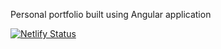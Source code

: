 Personal portfolio built using Angular application

[![Netlify Status](https://api.netlify.com/api/v1/badges/03a96c25-e757-47dd-a9be-8aa9cfd887e1/deploy-status)](https://app.netlify.com/sites/dheerajthodupunuri/deploys)

